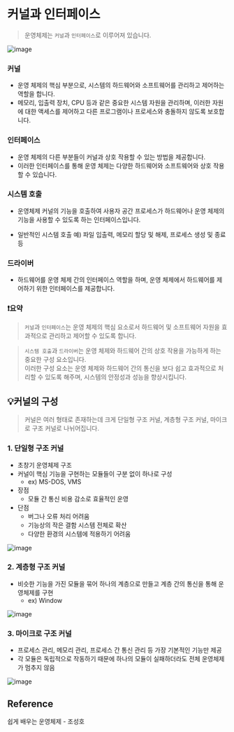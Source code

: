# 커널과 인터페이스

> 운영체제는 `커널`과 `인터페이스`로 이루어져 있습니다.

![image](https://user-images.githubusercontent.com/37105602/235359929-ae72b3ea-d04d-4b7d-8caf-5e86d34676c4.png)


### 커널 

- 운영 체제의 핵심 부분으로, 시스템의 하드웨어와 소프트웨어를 관리하고 제어하는 역할을 합니다.  
- 메모리, 입출력 장치, CPU 등과 같은 중요한 시스템 자원을 관리하며, 이러한 자원에 대한 액세스를 제어하고 다른 프로그램이나 프로세스와 충돌하지 않도록 보호합니다.

### 인터페이스

- 운영 체제의 다른 부분들이 커널과 상호 작용할 수 있는 방법을 제공합니다.  
- 이러한 인터페이스를 통해 운영 체제는 다양한 하드웨어와 소프트웨어와 상호 작용할 수 있습니다.

### 시스템 호출

- 운영체제 커널의 기능을 호출하여 사용자 공간 프로세스가 하드웨어나 운영 체제의 기능을 사용할 수 있도록 하는 인터페이스입니다.

- 일반적인 시스템 호출 예) 파일 입출력, 메모리 할당 및 해제, 프로세스 생성 및 종료 등

### 드라이버

- 하드웨어를 운영 체제 간의 인터페이스 역할을 하며, 운영 체제에서 하드웨어를 제어하기 위한 인터페이스를 제공합니다.

### ❗요약

> `커널`과 `인터페이스`는 운영 체제의 핵심 요소로서 하드웨어 및 소프트웨어 자원을 효과적으로 관리하고 제어할 수 있도록 합니다.

> `시스템 호출`과 `드라이버`는 운영 체제와 하드웨어 간의 상호 작용을 가능하게 하는 중요한 구성 요소입니다.  
이러한 구성 요소는 운영 체제와 하드웨어 간의 통신을 보다 쉽고 효과적으로 처리할 수 있도록 해주며, 시스템의 안정성과 성능을 향상시킵니다.


## 💡커널의 구성
> 커널은 여러 형태로 존재하는데 크게 단일형 구조 커널, 계층형 구조 커널, 마이크로 구조 커널로 나뉘어집니다.
### 1. 단일형 구조 커널

- 초창기 운영체제 구조 
- 커널이 핵심 기능을 구현하는 모듈들이 구분 없이 하나로 구성
    - ex) MS-DOS, VMS
- 장점 
    - 모듈 간 통신 비용 감소로 효율적인 운영
- 단점
    - 버그나 오류 처리 어려움
    - 기능상의 작은 결함 시스템 전체로 확산
    - 다양한 환경의 시스템에 적용하기 어려움

![image](https://user-images.githubusercontent.com/37105602/235361572-caac2059-c34e-4228-8161-a15143c0ae8e.png)


### 2. 계층형 구조 커널
- 비슷한 기능을 가진 모듈을 묶어 하나의 계층으로 만들고 계층 간의 통신을 통해 운영체제를 구현
    - ex) Window

![image](https://user-images.githubusercontent.com/37105602/235361492-ba8b820f-e900-4da0-bdc2-9364f4020372.png)


### 3. 마이크로 구조 커널
- 프로세스 관리, 메모리 관리, 프로세스 간 통신 관리 등 가장 기본적인 기능만 제공
- 각 모듈은 독립적으로 작동하기 때문에 하나의 모듈이 실패하더라도 전체 운영체제가 멈추지 않음

![image](https://user-images.githubusercontent.com/37105602/235362346-f6cedbf8-8bc2-4879-b2c1-7c90b72c21cb.png)

## Reference
 쉽게 배우는 운영체제 - 조성호